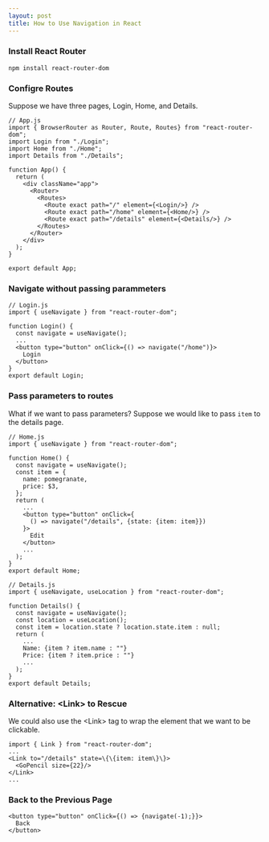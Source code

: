 ```yaml
---
layout: post
title: How to Use Navigation in React
---
```

### Install React Router
```shell
npm install react-router-dom
```
### Configre Routes
Suppose we have three pages, Login, Home, and Details. 
```JSX
// App.js
import { BrowserRouter as Router, Route, Routes} from "react-router-dom";
import Login from "./Login";
import Home from "./Home";
import Details from "./Details";

function App() {
  return (
    <div className="app">
      <Router>
        <Routes>
          <Route exact path="/" element={<Login/>} />
          <Route exact path="/home" element={<Home/>} />
          <Route exact path="/details" element={<Details/>} />
        </Routes>
      </Router>
    </div>
  );
}

export default App;

```
### Navigate without passing parammeters
```JSX
// Login.js
import { useNavigate } from "react-router-dom";

function Login() {
  const navigate = useNavigate();
  ...
  <button type="button" onClick={() => navigate("/home")}>
    Login
  </button>
}
export default Login;

```

### Pass parameters to routes
What if we want to pass parameters? Suppose we would like to pass `item` to the details page.
```JSX
// Home.js
import { useNavigate } from "react-router-dom";

function Home() {
  const navigate = useNavigate();
  const item = {
    name: pomegranate, 
    price: $3,
  };
  return (
    ...
    <button type="button" onClick={
      () => navigate("/details", {state: {item: item}})
    }>
      Edit
    </button>
    ...
  );
}
export default Home;

```
```JSX
// Details.js
import { useNavigate, useLocation } from "react-router-dom";

function Details() {
  const navigate = useNavigate();
  const location = useLocation();
  const item = location.state ? location.state.item : null;
  return (
    ...
    Name: {item ? item.name : ""}
    Price: {item ? item.price : ""}
    ...
  );
}
export default Details;

```

### Alternative: \<Link\> to Rescue
We could also use the \<Link\> tag to wrap the element that we want to be clickable.
```JSX
import { Link } from "react-router-dom";
...
<Link to="/details" state=\{\{item: item\}\}>
  <GoPencil size={22}/>
</Link>
...
```

### Back to the Previous Page
```JSX
<button type="button" onClick={() => {navigate(-1);}}>
  Back
</button>
```